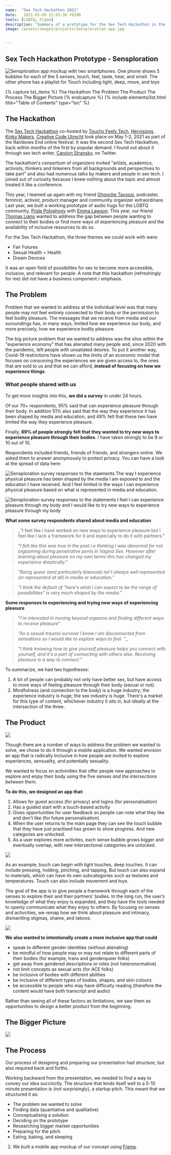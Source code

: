 ```yaml
---
name:  "Sex Tech Hackathon 2021"
date:   2021-05-05 22:03:36 +0100
tools: [LGBTQ, Figma]
description: "Summary of a prototype for the Sex Tech Hackathon in the Rainbows End Festival"
image: /assets/images/projects/Sensploration-app.jpg


---
```

## Sex Tech Hackathon Prototype - Sensploration

![Sensploration app mockup with two smartphones. One phone shows 5 bubbles for each of the 5 senses, touch, feel, taste, hear, and smell. The other phone has a playlist for Touch including light, deep, move, and toys](/assets/images/projects/Sensploration-app.jpg)

{% capture list_items %}
The Hackathon
The Problem
The Product
The Process
The Bigger Picture
{% endcapture %}
{% include elements/list.html title="Table of Contents" type="toc" %}

## The Hackathon

The [Sex Tech Hackathon](https://hack.touchyfeely.tech/) co-hosted by [Touchy Feely Tech](https://hack.touchyfeely.tech/), [Hervisions](https://hervisions.world/), [Kinky Makers](https://kinkymakers.com/), [Creative Code Utrecht](https://creativecodingutrecht.nl/) took place on May 1-2, 2021 as part of the Rainbows End online festival. It was the second Sex Tech Hackathon, back within months of the first by popular demand. I found out about it through sex tech writer, [Carolyn Stransky](https://twitter.com/carolstran/status/1388772122940649475?s=20), on Twitter.

The hackathon's consortium of organizers invited "artists, academics, activists, thinkers and tinkerers from all backgrounds and perspectives to take part" and also had numerous talks by makers and people in sex tech. I joined out of curiosity because I knew nothing about the topic and almost treated it like a conference.

This year, I teamed up again with my friend [Ghonche Tavoosi](https://twitter.com/glenatavoosi), podcaster, feminist, activist, product manager and community organizer extraordinare. Last year, we built a working prototype of audio hugs for the LGBTQ community, [Pride Polyphony](https://pride-polyphony.netlify.app/) with [Emma Lawson](https://www.linkedin.com/in/emma-c-lawson/). This year, our friend [Thomas Liano](https://www.linkedin.com/feed/update/urn:li:activity:6794673645546430464/) wanted to address the gap between people wanting to connect to their bodies or find more ways of experiencing pleasure and the availability of inclusive resources to do so.

For the Sex Tech Hackathon, the three themes we could work with were:
- Fair Futures
- Sexual Health = Health
- Dream Devices

It was an open field of possibilites for sex to become more accessible, inclusive, and relevant for people. A note that this hackathon (refreshingly for me) did not have a business component / emphasis.

## The Problem

Problem that we wanted to address at the individual level was that many people may not feel entirely connected to their body or the permission to feel bodily pleasure. The messages that we receive from media and our suroundings has, in many ways, limited how we experience our body, and more precisely, how we experience bodily pleasure. 

The big picture problem that we wanted to address was the silos within the "experience economy" that has alienated many people and, since 2020 with the pandemic, left people with unsatiated desires. To put it another way, Covid-19 restrictions have shown us the limits of an economic model that focuses on consuming the experiences we are given access to, the ones that are sold to us and that we can afford, **instead of focusing on how we experience things**.

### What people shared with us

To get more insights into this, **we did a survey** in under 24 hours. 

Of our 70+ respondents, 95% said that can experience pleasure through their body. In addition 51% also said that the way they experience it has been shaped by media and education, and 49% felt that these two have limited the way they experience pleasure.

Finally, **69% of people strongly felt that they wanted to try new ways to experience pleasure through their bodies**. I have taken strongly to be 9 or 10 out of 10.

Respondents included friends, friends of friends, and strangers online. We asked them to answer anonymously to protect privacy. You can have a look at the spread of data here: 

![Sensploration survey responses to the staements The way I experience physical pleasure has been shaped by the media I am exposed to and the education I have received. And I feel limited in the ways I can experience physical pleasure based on what is represented in media and education. ](/assets/images/projects/sensploration-survey-results-1.png)

![Sensploration survey responses to the statements I feel I can experience pleasure through my body and I would like to try new ways to experience pleasure through my body](/assets/images/projects/sensploration-survey-results-2.png)

**What some survey respondents shared about media and education**
>_"I feel like I have worked on new ways to experience pleasure but I feel like I lack a framework for it and especially to do it with partners."

>"_I felt like this was true in the past i.e thinking I was abnormal for not orgasming during penetrative penis in Vagina Sex. However after learning about pleasure on my own terms this has changed my experience drastically._"

>"*Being queer (and particularly bisexual) isn't always well represented (or represented at all) in media or education.*"

> _“I think the default of "here's what I can expect to be the range of possibilities" is very much shaped by the media.”_

**Some responses to experiencing and trying new ways of experiencing pleasure**
>"_I'm interested in moving beyond orgasms and finding different ways to receive pleasure_"

> _“As a sexual trauma survivor I know I am disconnected from sensations so I would like to explore ways to feel. “__

> "*I think knowing how to give yourself pleasure helps you connect with yourself, and it's a part of connecting with others also. Receiving pleasure is a way to connect.*"


To summarize, we had two hypotheses:
1. A lot of people can probably not only have better sex, but have access to more ways of feeling pleasure through their body (sexual or not). 
2. Mindfulness (and connection to the body) is a huge industry; the experience industry is huge; the sex industry is huge. There's a market for this type of content, whichever industry it sits in, but ideally at the intersection of the three.

## The Product

![](/assets/images/projects/sensploration.gif)

Though there are a number of ways to address the problem we wanted to solve, we chose to do it through a mobile application. We wanted envision an app that is radically inclusive in how people are invited to explore experiences, sensuality, and potentially sexuality.

We wanted to focus on activivities that offer people new approaches to explore and enjoy their body using the five senses *and the intersections between them*.

**To do this, we designed an app that:**
1. Allows for guest access (for privacy) and logins (for personalisation)
2. Has a guided start with a touch-based activity
3. Gives opportunities for user feedback so people can note what they like and don't like (for future personalisation)
4. When the user returns to the main page they can see the touch bubble that they have just practised has grown to show progress. And new categories are unlocked.
5. As a user explores more activites, each sense bubble grows bigger and eventually overlap, with new intersectional categories are unlocked. 

![](/assets/images/projects/iPhone-x-Silver-touch.png)

As an example, touch can begin with light touches, deep touches. It can include pressing, holding, pinching, and tapping. But touch can also expand to materials, which can have its own subcategories such as textures and temperatures. Touch can also include movement and toys. 

The goal of the app is to give people a framework through each of the senses to explore their and their partners’ bodies. In the long run, the user’s knowledge of what they enjoy is expanded, and they have the tools needed to openly communicate what they enjoy to others. By focusing on senses and activcities, we remap how we think about pleasure and intimacy, dismantling stigmas, shame, and taboos. 

![](/assets/images/projects/iPhone-x-play.png)

**We also wanted to intentionally create a more inclusive app that could**

- speak to different gender identities (without alienating)
- be mindful of how people may or may not relate to different parts of their bodies (for example, trans and genderqueer folks)
- get away from gendered descriptions or roles (not heteronormative)
- not limit concepts as sexual acts (for ACE folks)
- be inclusive of bodies with different abilities
- be inclusive of different types of bodies, shapes, and skin colours 
- be accessible to people who may have difficulty reading (therefore the content would have both transcript and audio)

Rather than seeing all of these factors as limitations, we saw them as opportunities to design a better product from the beginning. 


## The Bigger Picture

![](/assets/images/projects/sex-industry-size.jpg)

## The Process

Our process of designing and preparing our presentation had structure, but also required back and forths.

Working backward from the presentation, we needed to find a way to convey our idea succinctly. The structure that lends itself well to a 5-10 minute presentation is (not surprisingly), a startup pitch. This meant that we structured it as:
- The problem we wanted to solve
- Finding data (quantiative and qualitative)
- Conceptualising a solution
- Deciding on the prototype
- Researching bigger market opportunities
- Preparing for the pitch
- Eating, baking, and sleeping



2. We built a mobile app mockup of our concept using [Figma](https://figma.com).


